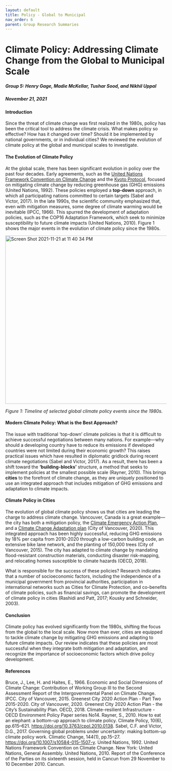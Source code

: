 ```yaml
---
layout: default
title: Policy - Global to Municipal
nav_order: 6
parent: Group Research Summaries 
---
```


# Climate Policy: Addressing Climate Change from the Global to Municipal Scale
##### Group 5: Henry Gage, Madie McKellar, Tushar Sood, and Nikhil Uppal
##### November 21, 2021  

#### Introduction

Since the threat of climate change was first realized in the 1980s, policy has been the critical tool to address the climate crisis. What makes policy so effective? How has it changed over time? Should it be implemented by national governments, or in individual cities? We reviewed the evolution of climate policy at the global and municipal scales to investigate.

#### The Evolution of Climate Policy

At the global scale, there has been significant evolution in policy over the past four decades. Early agreements, such as the [United Nations Framework Convention on Climate Change](https://unfccc.int/files/essential_background/background_publications_htmlpdf/application/pdf/conveng.pdf) and the [Kyoto Protocol](https://unfccc.int/resource/docs/convkp/kpeng.pdf), focused on mitigating climate change by reducing greenhouse gas (GHG) emissions (United Nations, 1992). These policies employed a **top-down** approach, in which all participating nations committed to certain targets (Sabel and Victor, 2017). In the late 1990s, the scientific community emphasized that, even with mitigation measures, some degree of climate warming would be inevitable (IPCC, 1966). This spurred the development of adaptation policies, such as the COP16 Adaptation Framework, which seek to minimize susceptibility to future climate impacts (United Nations, 2010). Figure 1 shows the major events in the evolution of climate policy since the 1980s.

<img width="525" alt="Screen Shot 2021-11-21 at 11 40 34 PM" src="https://user-images.githubusercontent.com/93094100/142802176-0e877955-28ea-4f90-8760-ca7bf50e3042.png">

*Figure 1: Timeline of selected global climate policy events since the 1980s.*

#### Modern Climate Policy: What is the Best Approach?

The issue with traditional ‘top-down’ climate policies is that it is difficult to achieve successful negotiations between many nations. For example—why should a developing country have to reduce its emissions if developed countries were not limited during their economic growth? This raises practical issues which have resulted in diplomatic gridlock during recent climate negotiations (Sabel and Victor, 2017). As a result, there has been a shift toward the **‘building-blocks’** structure, a method that seeks to implement policies at the smallest possible scale (Rayner, 2010). This brings **cities** to the forefront of climate change, as they are uniquely positioned to use an integrated approach that includes mitigation of GHG emissions and adaptation to climate impacts. 

#### Climate Policy in Cities

The evolution of global climate policy shows us that cities are leading the charge to address climate change. Vancouver, Canada is a great example—the city has both a mitigation policy, the [Climate Emergency Action Plan](https://vancouver.ca/green-vancouver/vancouvers-climate-emergency.aspx), and a [Climate Change Adaptation plan](https://vancouver.ca/files/cov/climate-change-adaptation-strategy.pdf) (City of Vancouver, 2020). This integrated approach has been highly successful, reducing GHG emissions by 18% per capita from 2010-2020 through a low-carbon building code, an extensive bike lane network, and the planting of 150,000 trees (City of Vancouver, 2015). The city has adapted to climate change by mandating flood-resistant construction materials, conducting disaster risk-mapping, and relocating homes susceptible to climate hazards (OECD, 2018).
	
What is responsible for the success of these policies? Research indicates that a number of socioeconomic factors, including the independence of a municipal government from provincial authorities, participation in international networks such as Cities for Climate Protection, and co-benefits of climate policies, such as financial savings, can promote the development of climate policy in cities (Rashidi and Patt, 2017; Kousky and Schneider, 2003). 

#### Conclusion

Climate policy has evolved significantly from the 1980s, shifting the focus from the global to the local scale. Now more than ever, cities are equipped to tackle climate change by mitigating GHG emissions and adapting to future climate impacts. Our review indicates that these policies are most successful when they integrate both mitigation and adaptation, and recognize the importance of socioeconomic factors which drive policy development. 

#### References

Bruce, J., Lee, H. and Haites, E., 1966. Economic and Social Dimensions of Climate Change: Contribution of Working Group III to the Second Assessment Report of the Intergovernmental Panel on Climate Change. IPCC.
City of Vancouver, 2015. Greenest City 2020 Action Plan - Part Two 2015-2020.
City of Vancouver, 2020. Greenest City 2020 Action Plan - the City’s Sustainability Plan.
OECD, 2018. Climate-resilient Infrastructure -  OECD Environment Policy Paper series No14.
Rayner, S., 2010. How to eat an elephant: a bottom-up approach to climate policy. Climate Policy, 10(6), pp.615–621. https://doi.org/10.3763/cpol.2010.0138.
Sabel, C.F. and Victor, D.G., 2017. Governing global problems under uncertainty: making bottom-up climate policy work. Climatic Change, 144(1), pp.15–27. https://doi.org/10.1007/s10584-015-1507-y.
United Nations, 1992. United Nations Framework Convention on Climate Change. New York: United Nations, General Assembly.
United Nations, 2010. Report of the Conference of the Parties on its sixteenth session, held in Cancun from 29 November to 10 December 2010. Cancun.





